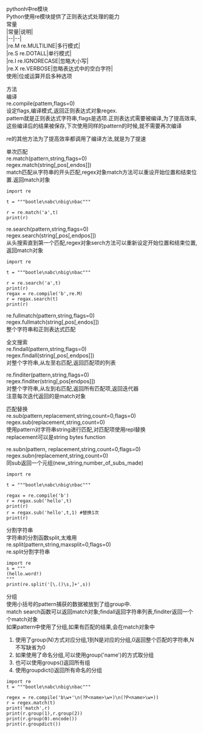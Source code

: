 pythonh中re模块  
Python使用re模块提供了正则表达式处理的能力  
常量  
|常量|说明|   
|--|--|       
|re.M re.MULTILINE|多行模式|  
|re.S re.DOTALL|单行模式|  
|re.I re.IGNORECASE|忽略大小写|  
|re.X re.VERBOSE|忽略表达式中的空白字符|  
使用|位或运算开启多种选项  

方法  
编译  
re.compile(pattem,flags=0)  
设定flags,编译模式,返回正则表达式对象regex.  
pattem就是正则表达式字符串,flags是选项.正则表达式需要被编译,为了提高效率,这些编译后的结果被保存,下次使用同样的pattern的时候,就不需要再次编译  

re的其他方法为了提高效率都调用了编译方法,就是为了提速  

单次匹配  
re.match(pattern,string,flags=0)  
regex.match(string[,pos[,endos]])  
match匹配从字符串的开头匹配,regex对象match方法可以重设开始位置和结束位置.返回match对象  
```
import re

t = """bootle\nabc\nbig\nbac"""

r = re.match('a',t)
print(r)
``` 

re.search(pattern,string,flags=0)  
regex.search(string[,pos[,endpos]])  
从头搜索直到第一个匹配,regex对象serch方法可以重新设定开始位置和结束位置,返回match对象  
```
import re

t = """bootle\nabc\nbig\nbac"""

r = re.search('a',t)
print(r)
regax = re.compile('b',re.M)
r = regax.search(t)
print(r)
```

re.fullmatch(pattern,string,flags=0)  
regex.fullmatch(string[,pos[,endos]])  
整个字符串和正则表达式匹配  



全文搜索  
re.findall(pattern,string,flags=0)  
regex.findall(string[,pos[,endpos]])  
对整个字符串,从左至右匹配,返回匹配项的列表  

re.finditer(pattern,string,flags=0)  
regex.finditer(string[,pos[endpos]])  
对整个字符串,从左到右匹配,返回所有匹配项,返回迭代器  
注意每次迭代返回的是match对象  


匹配替换  
re.sub(pattern,replacement,string,count=0,flags=0)  
regex.sub(replacement,string,count=0)  
使用pattern对字符串string进行匹配,对匹配项使用repl替换  
replacement可以是string bytes function  

re.subn(pattern, replacement,string,count=0,flags=0)  
regex.subn(replacement,string,count=0)  
同sub返回一个元组(new_string,number_of_subs_made)  

```
import re

t = """bootle\nabc\nbig\nbac"""

regax = re.compile('b')
r = regax.sub('hello',t)
print(r)
r = regax.sub('hello',t,1) #替换1次
print(r)
```
分割字符串  
字符串的分割函数split,太难用  
re.split(pattern,string,maxsplit=0,flags=0)  
re.split分割字符串  
```
import re 
s = """
(hello.word!)
"""
print(re.split('[\.()\s,]+',s))
```

分组  
使用小括号的pattern捕获的数据被放到了组group中.  
match search函数可以返回match对象;findall返回字符串列表,finditer返回一个个match对象  
如果pattern中使用了分组,如果有匹配的结果,会在match对象中  
1. 使用了group(N)方式对应分组,1到N是对应的分组,0返回整个匹配的字符串,N不写缺省为0  
2. 如果使用了命名分组,可以使用group('name')的方式取分组
3. 也可以使用groups()返回所有组  
4. 使用groupdict()返回所有命名的分组  
```
import re 
t = """bootle\nabc\nbig\nbac"""

regex = re.compile('b\w+'\n(?P<name>\w+)\n(?P<name>\w+))
r = regex.match(t)
print('match',r)
print(r.group(1),r.group(2))
print(r.group(0).encode())
print(r.groupdict())
```





